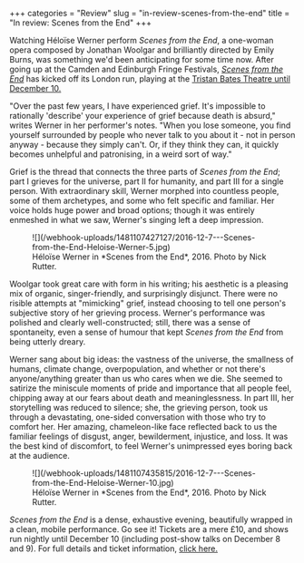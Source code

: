 +++
categories = "Review"
slug = "in-review-scenes-from-the-end"
title = "In review: Scenes from the End"
+++

Watching Héloïse Werner perform *Scenes from the End*, a one-woman opera composed by Jonathan Woolgar and brilliantly directed by Emily Burns, was something we'd been anticipating for some time now. After going up at the Camden and Edinburgh Fringe Festivals, [*Scenes from the End*](https://www.tristanbatestheatre.co.uk/whats-on/scenes-from-the-end) has kicked off its London run, playing at the [Tristan Bates Theatre until December 10.](https://www.tristanbatestheatre.co.uk/whats-on/scenes-from-the-end)

"Over the past few years, I have experienced grief. It's impossible to rationally 'describe' your experience of grief because death is absurd," writes Werner in her performer's notes. "When you lose someone, you find yourself surrounded by people who never talk to you about it - not in person anyway - because they simply can't. Or, if they think they can, it quickly becomes unhelpful and patronising, in a weird sort of way."

Grief is the thread that connects the three parts of *Scenes from the End*; part I grieves for the universe, part II for humanity, and part III for a single person. With extraordinary skill, Werner morphed into countless people, some of them archetypes, and some who felt specific and familiar. Her voice holds huge power and broad options; though it was entirely enmeshed in what we saw, Werner's singing left a deep impression.

<figure data-type="image">![](/webhook-uploads/1481107427127/2016-12-7---Scenes-from-the-End-Heloise-Werner-5.jpg)
<figcaption>Héloïse Werner in *Scenes from the End*, 2016. Photo by Nick Rutter.</figcaption>
</figure>

Woolgar took great care with form in his writing; his aesthetic is a pleasing mix of organic, singer-friendly, and surprisingly disjunct. There were no risible attempts at "mimicking" grief, instead choosing to tell one person's subjective story of her grieving process. Werner's performance was polished and clearly well-constructed; still, there was a sense of spontaneity, even a sense of humour that kept *Scenes from the End* from being utterly dreary.

Werner sang about big ideas: the vastness of the universe, the smallness of humans, climate change, overpopulation, and whether or not there's anyone/anything greater than us who cares when we die. She seemed to satirize the miniscule moments of pride and importance that all people feel, chipping away at our fears about death and meaninglessness. In part III, her storytelling was reduced to silence; she, the grieving person, took us through a devastating, one-sided conversation with those who try to comfort her. Her amazing, chameleon-like face reflected back to us the familiar feelings of disgust, anger, bewilderment, injustice, and loss. It was the best kind of discomfort, to feel Werner's unimpressed eyes boring back at the audience.

<figure data-type="image">![](/webhook-uploads/1481107435815/2016-12-7---Scenes-from-the-End-Heloise-Werner-10.jpg)
<figcaption>Héloïse Werner in *Scenes from the End*, 2016. Photo by Nick Rutter.</figcaption>
</figure>

*Scenes from the End* is a dense, exhaustive evening, beautifully wrapped in a clean, mobile performance. Go see it! Tickets are a mere £10, and shows run nightly until December 10 (including post-show talks on December 8 and 9). For full details and ticket information, [click here.](https://www.tristanbatestheatre.co.uk/whats-on/scenes-from-the-end)
